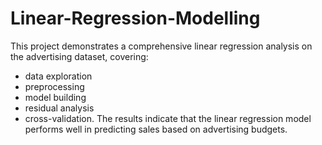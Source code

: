 # Linear-Regression-Modelling

This project demonstrates a comprehensive linear regression analysis on the advertising dataset, covering:
- data exploration
- preprocessing
- model building
- residual analysis
-  cross-validation.
  The results indicate that the linear regression model performs well in predicting sales based on advertising budgets.

